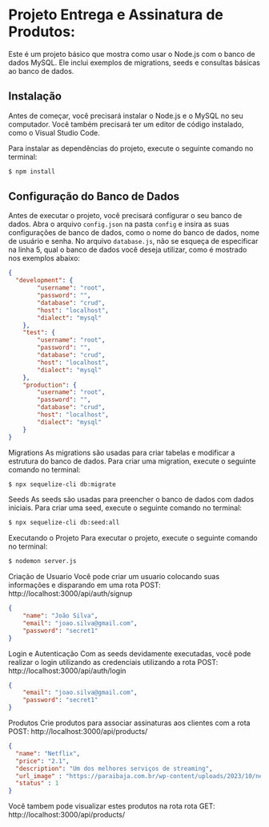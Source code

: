 # Projeto Entrega e Assinatura de Produtos:

Este é um projeto básico que mostra como usar o Node.js com o banco de dados MySQL. Ele inclui exemplos de migrations, seeds e consultas básicas ao banco de dados.

## Instalação

Antes de começar, você precisará instalar o Node.js e o MySQL no seu computador. Você também precisará ter um editor de código instalado, como o Visual Studio Code.

Para instalar as dependências do projeto, execute o seguinte comando no terminal:

```bash
$ npm install
```

## Configuração do Banco de Dados

Antes de executar o projeto, você precisará configurar o seu banco de dados. Abra o arquivo `config.json` na pasta `config` e insira as suas configurações de banco de dados, como o nome do banco de dados, nome de usuário e senha. No arquivo `database.js`, não se esqueça de especificar na linha 5, qual o banco de dados você deseja utilizar, como é mostrado nos exemplos abaixo:

```json
{
  "development": {
        "username": "root",
        "password": "",
        "database": "crud",
        "host": "localhost",
        "dialect": "mysql"
    },
    "test": {
        "username": "root",
        "password": "",
        "database": "crud",
        "host": "localhost",
        "dialect": "mysql"
    },
    "production": {
        "username": "root",
        "password": "",
        "database": "crud",
        "host": "localhost",
        "dialect": "mysql"
    }
}
```

Migrations
As migrations são usadas para criar tabelas e modificar a estrutura do banco de dados. Para criar uma migration, execute o seguinte comando no terminal:

```bash
$ npx sequelize-cli db:migrate
```

Seeds
As seeds são usadas para preencher o banco de dados com dados iniciais. Para criar uma seed, execute o seguinte comando no terminal:

```bash
$ npx sequelize-cli db:seed:all
```

Executando o Projeto
Para executar o projeto, execute o seguinte comando no terminal:

```bash
$ nodemon server.js
```

Criação de Usuario
Você pode criar um usuario colocando suas informações e disparando em uma rota POST: http://localhost:3000/api/auth/signup

```json
{
    "name": "João Silva",
    "email": "joao.silva@gmail.com",
    "password": "secret1"
}
```

Login e Autenticação
Com as seeds devidamente executadas, você pode realizar o login utilizando as credenciais utilizando a rota POST: http://localhost:3000/api/auth/login

```json
{
    "email": "joao.silva@gmail.com",
    "password": "secret1"
}
```

Produtos
Crie produtos para associar assinaturas aos clientes com a rota POST: http://localhost:3000/api/products/

```json
{
  "name": "Netflix",
  "price": "2.1",
  "description": "Um dos melhores serviços de streaming",
  "url_image" : "https://paraibaja.com.br/wp-content/uploads/2023/10/netflix-br.jpg",
  "status" : 1
}
```
Você tambem pode visualizar estes produtos na rota rota GET: http://localhost:3000/api/products/
